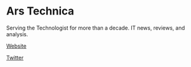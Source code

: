 # Ars Technica

Serving the Technologist for more than a decade. IT news, reviews, and analysis.

[Website](https://arstechnica.com/?developerstash)

[Twitter](https://twitter.com/arstechnica)
